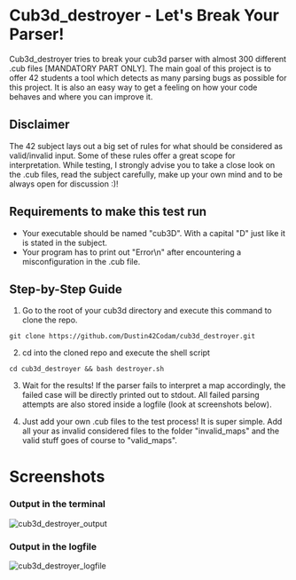 # Cub3d_destroyer - Let's Break Your Parser!

Cub3d_destroyer tries to break your cub3d parser with almost 300 different .cub files [MANDATORY PART ONLY].
The main goal of this project is to offer 42 students a tool which detects as many parsing bugs as possible for this project.
It is also an easy way to get a feeling on how your code behaves and where you can improve it.


## Disclaimer
The 42 subject lays out a big set of rules for what should be considered as valid/invalid input.
Some of these rules offer a great scope for interpretation.
While testing, I strongly advise you to take a close look on the .cub files, read the subject carefully, make up your own mind and to be always open for discussion :)!


## 	Requirements to make this test run
- Your executable should be named "cub3D". With a capital "D" just like it is stated in the subject.
- Your program has to print out "Error\n" after encountering a misconfiguration in the .cub file.


##	Step-by-Step Guide
1.	Go to the root of your cub3d directory and execute this command to clone the repo.
```
git clone https://github.com/Dustin42Codam/cub3d_destroyer.git
```
2.	cd into the cloned repo and execute the shell script
```
cd cub3d_destroyer && bash destroyer.sh
```
3.	Wait for the results!
	If the parser fails to interpret a map accordingly, the failed case will be directly printed out to stdout.
	All failed parsing attempts are also stored inside a logfile (look at screenshots below).

4.	Just add your own .cub files to the test process! It is super simple. Add all your as invalid considered files
	to the folder "invalid_maps" and the valid stuff goes of course to "valid_maps".


# Screenshots

### Output in the terminal
![cub3d_destroyer_output](https://user-images.githubusercontent.com/57137884/94356479-7351dc00-008f-11eb-8997-9e196d100d40.png)


### Output in the logfile
![cub3d_destroyer_logfile](https://user-images.githubusercontent.com/57137884/94351607-f278ed00-005a-11eb-9e34-2d11faef3b47.png)
